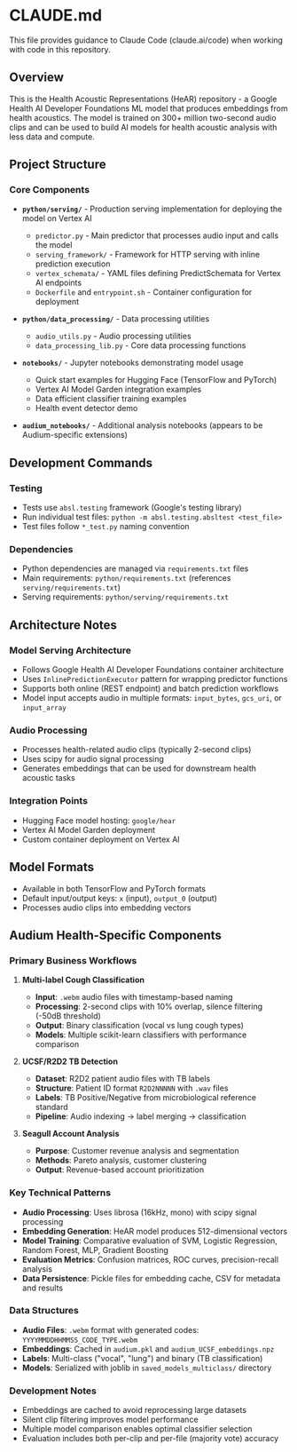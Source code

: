 # CLAUDE.md

This file provides guidance to Claude Code (claude.ai/code) when working with code in this repository.

## Overview

This is the Health Acoustic Representations (HeAR) repository - a Google Health AI Developer Foundations ML model that produces embeddings from health acoustics. The model is trained on 300+ million two-second audio clips and can be used to build AI models for health acoustic analysis with less data and compute.

## Project Structure

### Core Components

- **`python/serving/`** - Production serving implementation for deploying the model on Vertex AI
  - `predictor.py` - Main predictor that processes audio input and calls the model
  - `serving_framework/` - Framework for HTTP serving with inline prediction execution
  - `vertex_schemata/` - YAML files defining PredictSchemata for Vertex AI endpoints
  - `Dockerfile` and `entrypoint.sh` - Container configuration for deployment

- **`python/data_processing/`** - Data processing utilities
  - `audio_utils.py` - Audio processing utilities
  - `data_processing_lib.py` - Core data processing functions

- **`notebooks/`** - Jupyter notebooks demonstrating model usage
  - Quick start examples for Hugging Face (TensorFlow and PyTorch)
  - Vertex AI Model Garden integration examples
  - Data efficient classifier training examples
  - Health event detector demo

- **`audium_notebooks/`** - Additional analysis notebooks (appears to be Audium-specific extensions)

## Development Commands

### Testing
- Tests use `absl.testing` framework (Google's testing library)
- Run individual test files: `python -m absl.testing.absltest <test_file>`
- Test files follow `*_test.py` naming convention

### Dependencies
- Python dependencies are managed via `requirements.txt` files
- Main requirements: `python/requirements.txt` (references `serving/requirements.txt`)
- Serving requirements: `python/serving/requirements.txt`

## Architecture Notes

### Model Serving Architecture
- Follows Google Health AI Developer Foundations container architecture
- Uses `InlinePredictionExecutor` pattern for wrapping predictor functions
- Supports both online (REST endpoint) and batch prediction workflows
- Model input accepts audio in multiple formats: `input_bytes`, `gcs_uri`, or `input_array`

### Audio Processing
- Processes health-related audio clips (typically 2-second clips)
- Uses scipy for audio signal processing
- Generates embeddings that can be used for downstream health acoustic tasks

### Integration Points
- Hugging Face model hosting: `google/hear`
- Vertex AI Model Garden deployment
- Custom container deployment on Vertex AI

## Model Formats
- Available in both TensorFlow and PyTorch formats
- Default input/output keys: `x` (input), `output_0` (output)
- Processes audio clips into embedding vectors

## Audium Health-Specific Components

### **Primary Business Workflows**

1. **Multi-label Cough Classification**
   - **Input**: `.webm` audio files with timestamp-based naming
   - **Processing**: 2-second clips with 10% overlap, silence filtering (-50dB threshold)
   - **Output**: Binary classification (vocal vs lung cough types)
   - **Models**: Multiple scikit-learn classifiers with performance comparison

2. **UCSF/R2D2 TB Detection**
   - **Dataset**: R2D2 patient audio files with TB labels
   - **Structure**: Patient ID format `R2D2NNNNN` with `.wav` files
   - **Labels**: TB Positive/Negative from microbiological reference standard
   - **Pipeline**: Audio indexing → label merging → classification

3. **Seagull Account Analysis**
   - **Purpose**: Customer revenue analysis and segmentation
   - **Methods**: Pareto analysis, customer clustering
   - **Output**: Revenue-based account prioritization

### **Key Technical Patterns**

- **Audio Processing**: Uses librosa (16kHz, mono) with scipy signal processing
- **Embedding Generation**: HeAR model produces 512-dimensional vectors
- **Model Training**: Comparative evaluation of SVM, Logistic Regression, Random Forest, MLP, Gradient Boosting
- **Evaluation Metrics**: Confusion matrices, ROC curves, precision-recall analysis
- **Data Persistence**: Pickle files for embedding cache, CSV for metadata and results

### **Data Structures**

- **Audio Files**: `.webm` format with generated codes: `YYYYMMDDHHMMSS_CODE_TYPE.webm`
- **Embeddings**: Cached in `audium.pkl` and `audium_UCSF_embeddings.npz`
- **Labels**: Multi-class ("vocal", "lung") and binary (TB classification)
- **Models**: Serialized with joblib in `saved_models_multiclass/` directory

### **Development Notes**

- Embeddings are cached to avoid reprocessing large datasets
- Silent clip filtering improves model performance
- Multiple model comparison enables optimal classifier selection
- Evaluation includes both per-clip and per-file (majority vote) accuracy
